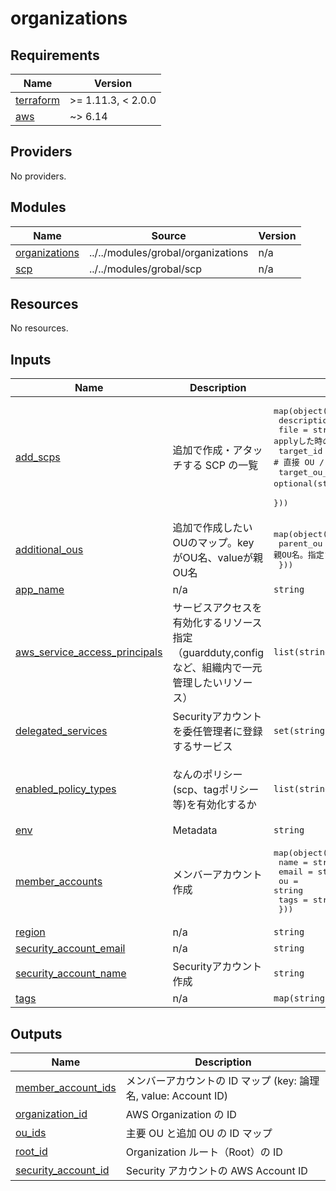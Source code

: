 # organizations

<!-- BEGIN_TF_DOCS -->
## Requirements

| Name | Version |
|------|---------|
| <a name="requirement_terraform"></a> [terraform](#requirement\_terraform) | >= 1.11.3, < 2.0.0 |
| <a name="requirement_aws"></a> [aws](#requirement\_aws) | ~> 6.14 |

## Providers

No providers.

## Modules

| Name | Source | Version |
|------|--------|---------|
| <a name="module_organizations"></a> [organizations](#module\_organizations) | ../../modules/grobal/organizations | n/a |
| <a name="module_scp"></a> [scp](#module\_scp) | ../../modules/grobal/scp | n/a |

## Resources

No resources.

## Inputs

| Name | Description | Type | Default | Required |
|------|-------------|------|---------|:--------:|
| <a name="input_add_scps"></a> [add\_scps](#input\_add\_scps) | 追加で作成・アタッチする SCP の一覧 | <pre>map(object({<br>    description   = string<br>    file          = string           # applyした時の/policies/以下のファイル名<br>    target_id     = optional(string) # 直接 OU / Account ID を指定する場合<br>    target_ou_key = optional(string) # module.organizations.ou_ids のキーを利用する場合<br>  }))</pre> | `{}` | no |
| <a name="input_additional_ous"></a> [additional\_ous](#input\_additional\_ous) | 追加で作成したいOUのマップ。keyがOU名、valueが親OU名 | <pre>map(object({<br>    parent_ou = string # 親OU名。指定されなければrootにぶら下げる<br>  }))</pre> | `{}` | no |
| <a name="input_app_name"></a> [app\_name](#input\_app\_name) | n/a | `string` | n/a | yes |
| <a name="input_aws_service_access_principals"></a> [aws\_service\_access\_principals](#input\_aws\_service\_access\_principals) | サービスアクセスを有効化するリソース指定（guardduty,configなど、組織内で一元管理したいリソース） | `list(string)` | <pre>[<br>  "guardduty.amazonaws.com",<br>  "config.amazonaws.com",<br>  "cloudtrail.amazonaws.com",<br>  "securityhub.amazonaws.com"<br>]</pre> | no |
| <a name="input_delegated_services"></a> [delegated\_services](#input\_delegated\_services) | Securityアカウントを委任管理者に登録するサービス | `set(string)` | n/a | yes |
| <a name="input_enabled_policy_types"></a> [enabled\_policy\_types](#input\_enabled\_policy\_types) | なんのポリシー(scp、tagポリシー等)を有効化するか | `list(string)` | <pre>[<br>  "SERVICE_CONTROL_POLICY",<br>  "TAG_POLICY"<br>]</pre> | no |
| <a name="input_env"></a> [env](#input\_env) | Metadata | `string` | n/a | yes |
| <a name="input_member_accounts"></a> [member\_accounts](#input\_member\_accounts) | メンバーアカウント作成 | <pre>map(object({<br>    name  = string<br>    email = string<br>    ou    = string<br>    tags  = string<br>  }))</pre> | n/a | yes |
| <a name="input_region"></a> [region](#input\_region) | n/a | `string` | n/a | yes |
| <a name="input_security_account_email"></a> [security\_account\_email](#input\_security\_account\_email) | n/a | `string` | n/a | yes |
| <a name="input_security_account_name"></a> [security\_account\_name](#input\_security\_account\_name) | Securityアカウント作成 | `string` | `"Security"` | no |
| <a name="input_tags"></a> [tags](#input\_tags) | n/a | `map(string)` | `{}` | no |

## Outputs

| Name | Description |
|------|-------------|
| <a name="output_member_account_ids"></a> [member\_account\_ids](#output\_member\_account\_ids) | メンバーアカウントの ID マップ (key: 論理名, value: Account ID) |
| <a name="output_organization_id"></a> [organization\_id](#output\_organization\_id) | AWS Organization の ID |
| <a name="output_ou_ids"></a> [ou\_ids](#output\_ou\_ids) | 主要 OU と追加 OU の ID マップ |
| <a name="output_root_id"></a> [root\_id](#output\_root\_id) | Organization ルート（Root）の ID |
| <a name="output_security_account_id"></a> [security\_account\_id](#output\_security\_account\_id) | Security アカウントの AWS Account ID |
<!-- END_TF_DOCS -->
